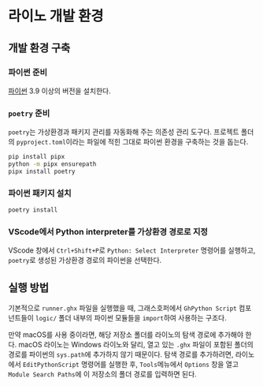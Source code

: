 # 라이노 개발 환경

## 개발 환경 구축

### 파이썬 준비

[파이썬](https://www.python.org/) 3.9 이상의 버전을 설치한다.

### `poetry` 준비

`poetry`는 가상환경과 패키지 관리를 자동화해 주는 의존성 관리 도구다. 프로젝트 폴더의 `pyproject.toml`이라는 파일에 적힌 그대로 파이썬 환경을 구축하는 것을 돕는다.

```bash
pip install pipx
python -m pipx ensurepath
pipx install poetry
```

### 파이썬 패키지 설치

```bash
poetry install
```

### VScode에서 Python interpreter를 가상환경 경로로 지정

VScode 창에서 `Ctrl+Shift+P`로 `Python: Select Interpreter` 명령어를 실행하고, `poetry`로 생성된 가상환경 경로의 파이썬을 선택한다.

## 실행 방법

기본적으로 `runner.ghx` 파일을 실행했을 때, 그래스호퍼에서 `GhPython Script` 컴포넌트들이 `logic/` 폴더 내부의 파이썬 모듈들을 `import`하여 사용하는 구조다.

만약 macOS를 사용 중이라면, 해당 저장소 폴더를 라이노의 탐색 경로에 추가해야 한다. macOS 라이노는 Windows 라이노와 달리, 열고 있는 `.ghx` 파일이 포함된 폴더의 경로를 파이썬의 `sys.path`에 추가하지 않기 때문이다. 탐색 경로를 추가하려면, 라이노에서 `EditPythonScript` 명령어를 실행한 후, `Tools`메뉴에서 `Options` 창을 열고 `Module Search Paths`에 이 저장소의 폴더 경로를 입력하면 된다.